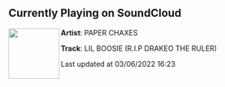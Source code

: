 ## Currently Playing on SoundCloud

[<img align="left" width="100" src="https://i1.sndcdn.com/artworks-tC3zfFcmWX1nWt3U-a5ZUJg-t500x500.jpg">](https://soundcloud.com/paper-chaxes/lil-boosie-rip-drakeo-the-ruler)

**Artist**: PAPER CHAXES 

**Track**: LIL BOOSIE (R.I.P DRAKEO THE RULER)

Last updated at 03/06/2022 16:23
